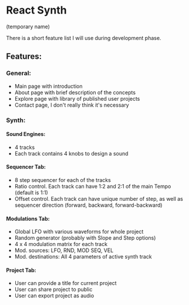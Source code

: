 # React Synth

(temporary name)

There is a short feature list I will use during development phase.

## Features:

### General:

- Main page with introduction
- About page with brief description of the concepts
- Explore page with library of published user projects
- Contact page, I don't really think it's necessary

### Synth:

#### Sound Engines:

- 4 tracks
- Each track contains 4 knobs to design a sound

#### Sequencer Tab:

- 8 step sequencer for each of the tracks
- Ratio control. Each track can have 1:2 and 2:1 of the main Tempo (default is 1:1)
- Offset control. Each track can have unique number of step, as well as sequencer direction (forward, backward, forward-backward)

#### Modulations Tab:

- Global LFO with various waveforms for whole project
- Random generator (probably with Slope and Step options)
- 4 x 4 modulation matrix for each track
- Mod. sources: LFO, RND, MOD SEQ, VEL
- Mod. destinations: All 4 parameters of active synth track

#### Project Tab:

- User can provide a title for current project
- User can share project to public
- User can export project as audio
